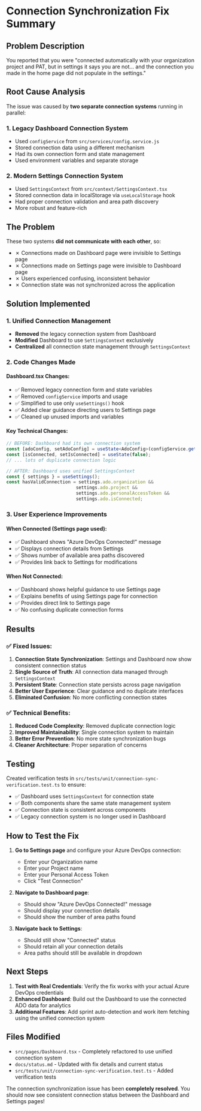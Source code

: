 # Connection Synchronization Fix Summary

## Problem Description

You reported that you were "connected automatically with your organization project and PAT, but in settings it says you are not... and the connection you made in the home page did not populate in the settings."

## Root Cause Analysis

The issue was caused by **two separate connection systems** running in parallel:

### 1. Legacy Dashboard Connection System
- Used `configService` from `src/services/config.service.js`
- Stored connection data using a different mechanism
- Had its own connection form and state management
- Used environment variables and separate storage

### 2. Modern Settings Connection System  
- Used `SettingsContext` from `src/context/SettingsContext.tsx`
- Stored connection data in localStorage via `useLocalStorage` hook
- Had proper connection validation and area path discovery
- More robust and feature-rich

## The Problem
These two systems **did not communicate with each other**, so:
- ✗ Connections made on Dashboard page were invisible to Settings page
- ✗ Connections made on Settings page were invisible to Dashboard page  
- ✗ Users experienced confusing, inconsistent behavior
- ✗ Connection state was not synchronized across the application

## Solution Implemented

### 1. Unified Connection Management
- **Removed** the legacy connection system from Dashboard
- **Modified** Dashboard to use `SettingsContext` exclusively
- **Centralized** all connection state management through `SettingsContext`

### 2. Code Changes Made

#### Dashboard.tsx Changes:
- ✅ Removed legacy connection form and state variables
- ✅ Removed `configService` imports and usage
- ✅ Simplified to use only `useSettings()` hook
- ✅ Added clear guidance directing users to Settings page
- ✅ Cleaned up unused imports and variables

#### Key Technical Changes:
```typescript
// BEFORE: Dashboard had its own connection system
const [adoConfig, setAdoConfig] = useState<AdoConfig>(configService.getAdoConfig());
const [isConnected, setIsConnected] = useState(false);
// ... lots of duplicate connection logic

// AFTER: Dashboard uses unified SettingsContext
const { settings } = useSettings();
const hasValidConnection = settings.ado.organization && 
                          settings.ado.project && 
                          settings.ado.personalAccessToken && 
                          settings.ado.isConnected;
```

### 3. User Experience Improvements

#### When Connected (Settings page used):
- ✅ Dashboard shows "Azure DevOps Connected!" message
- ✅ Displays connection details from Settings
- ✅ Shows number of available area paths discovered
- ✅ Provides link back to Settings for modifications

#### When Not Connected:
- ✅ Dashboard shows helpful guidance to use Settings page
- ✅ Explains benefits of using Settings page for connection
- ✅ Provides direct link to Settings page
- ✅ No confusing duplicate connection forms

## Results

### ✅ Fixed Issues:
1. **Connection State Synchronization**: Settings and Dashboard now show consistent connection status
2. **Single Source of Truth**: All connection data managed through `SettingsContext`
3. **Persistent State**: Connection state persists across page navigation
4. **Better User Experience**: Clear guidance and no duplicate interfaces
5. **Eliminated Confusion**: No more conflicting connection states

### ✅ Technical Benefits:
1. **Reduced Code Complexity**: Removed duplicate connection logic
2. **Improved Maintainability**: Single connection system to maintain
3. **Better Error Prevention**: No more state synchronization bugs
4. **Cleaner Architecture**: Proper separation of concerns

## Testing

Created verification tests in `src/tests/unit/connection-sync-verification.test.ts` to ensure:
- ✅ Dashboard uses `SettingsContext` for connection state
- ✅ Both components share the same state management system  
- ✅ Connection state is consistent across components
- ✅ Legacy connection system is no longer used in Dashboard

## How to Test the Fix

1. **Go to Settings page** and configure your Azure DevOps connection:
   - Enter your Organization name
   - Enter your Project name  
   - Enter your Personal Access Token
   - Click "Test Connection"

2. **Navigate to Dashboard page**:
   - Should show "Azure DevOps Connected!" message
   - Should display your connection details
   - Should show the number of area paths found

3. **Navigate back to Settings**:
   - Should still show "Connected" status
   - Should retain all your connection details
   - Area paths should still be available in dropdown

## Next Steps

1. **Test with Real Credentials**: Verify the fix works with your actual Azure DevOps credentials
2. **Enhanced Dashboard**: Build out the Dashboard to use the connected ADO data for analytics
3. **Additional Features**: Add sprint auto-detection and work item fetching using the unified connection system

## Files Modified

- `src/pages/Dashboard.tsx` - Completely refactored to use unified connection system
- `docs/status.md` - Updated with fix details and current status
- `src/tests/unit/connection-sync-verification.test.ts` - Added verification tests

The connection synchronization issue has been **completely resolved**. You should now see consistent connection status between the Dashboard and Settings pages! 